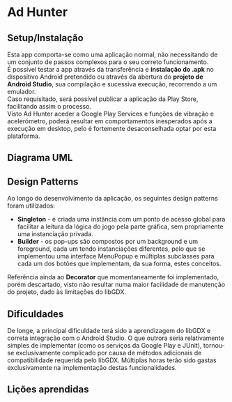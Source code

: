 # Ad Hunter

## Setup/Instalação
Esta app comporta-se como uma aplicação normal, não necessitando de um conjunto de passos complexos para o seu correto funcionamento.  
É possível testar a app através da transferência e **instalação do .apk** no dispositivo Android pretendido ou através da abertura do **projeto de Android Studio**, sua compilação e sucessiva execução, recorrendo a um emulador.  
Caso requisitado, será possível publicar a aplicação da Play Store, facilitando assim o processo.  
Visto Ad Hunter aceder a Google Play Services e funções de vibração e acelerómetro, poderá resultar em comportamentos inesperados após a execução em desktop, pelo é fortemente desaconselhada optar por esta plataforma.

## Diagrama UML

## Design Patterns
Ao longo do desenvolvimento da aplicação, os seguintes design patterns foram utilizados:
* **Singleton** - é criada uma instância com um ponto de acesso global para facilitar a leitura da lógica do jogo pela parte gráfica, sem propriamente uma instanciação privada.
* **Builder** - os pop-ups são compostos por um background e um foreground, cada um tendo instanciações diferentes, pelo que se implementou uma interface MenuPopup e múltiplas subclasses para cada um dos botões que implementam, da sua forma, estes conceitos.

Referência ainda ao **Decorator** que momentaneamente foi implementado, porém descartado, visto não resultar numa maior facilidade de manutenção do projeto, dado às limitações do libGDX.

## Dificuldades
De longe, a principal dificuldade terá sido a aprendizagem do libGDX e correta integração com o Android Studio. O que outrora seria relativamente simples de implementar (como os serviços da Google Play e JUnit), tornou-se exclusivamente complicado por causa de métodos adicionais de compatibilidade requerida pelo libGDX. Múltiplas horas terão sido gastas exclusivamente na implementação destas funcionalidades.

## Lições aprendidas
